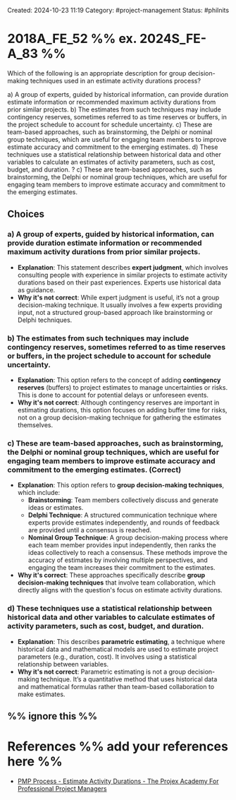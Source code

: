 Created: 2024-10-23 11:19
Category: #project-management 
Status: #philnits



# 2018A_FE_52 %% ex. 2024S_FE-A_83 %%

Which of the following is an appropriate description for group decision-making techniques used in an estimate activity durations process?

a) A group of experts, guided by historical information, can provide duration estimate 
information or recommended maximum activity durations from prior similar projects. 
b) The estimates from such techniques may include contingency reserves, sometimes 
referred to as time reserves or buffers, in the project schedule to account for schedule 
uncertainty. 
c) These are team-based approaches, such as brainstorming, the Delphi or nominal group 
techniques, which are useful for engaging team members to improve estimate accuracy 
and commitment to the emerging estimates. 
d) These techniques use a statistical relationship between historical data and other variables 
to calculate an estimates of activity parameters, such as cost, budget, and duration. 
? 
c) These are team-based approaches, such as brainstorming, the Delphi or nominal group 
techniques, which are useful for engaging team members to improve estimate accuracy 
and commitment to the emerging estimates. 


## Choices 

### a) **A group of experts, guided by historical information, can provide duration estimate information or recommended maximum activity durations from prior similar projects.**

- **Explanation**: This statement describes **expert judgment**, which involves consulting people with experience in similar projects to estimate activity durations based on their past experiences. Experts use historical data as guidance.
- **Why it's not correct**: While expert judgment is useful, it’s not a group decision-making technique. It usually involves a few experts providing input, not a structured group-based approach like brainstorming or Delphi techniques.

### b) **The estimates from such techniques may include contingency reserves, sometimes referred to as time reserves or buffers, in the project schedule to account for schedule uncertainty.**

- **Explanation**: This option refers to the concept of adding **contingency reserves** (buffers) to project estimates to manage uncertainties or risks. This is done to account for potential delays or unforeseen events.
- **Why it's not correct**: Although contingency reserves are important in estimating durations, this option focuses on adding buffer time for risks, not on a group decision-making technique for gathering the estimates themselves.

### **c) These are team-based approaches, such as brainstorming, the Delphi or nominal group techniques, which are useful for engaging team members to improve estimate accuracy and commitment to the emerging estimates.** (Correct) 

- **Explanation**: This option refers to **group decision-making techniques**, which include:
    - **Brainstorming**: Team members collectively discuss and generate ideas or estimates.
    - **Delphi Technique**: A structured communication technique where experts provide estimates independently, and rounds of feedback are provided until a consensus is reached.
    - **Nominal Group Technique**: A group decision-making process where each team member provides input independently, then ranks the ideas collectively to reach a consensus. These methods improve the accuracy of estimates by involving multiple perspectives, and engaging the team increases their commitment to the estimates.
- **Why it's correct**: These approaches specifically describe **group decision-making techniques** that involve team collaboration, which directly aligns with the question's focus on estimate activity durations.

### d) **These techniques use a statistical relationship between historical data and other variables to calculate estimates of activity parameters, such as cost, budget, and duration.**

- **Explanation**: This describes **parametric estimating**, a technique where historical data and mathematical models are used to estimate project parameters (e.g., duration, cost). It involves using a statistical relationship between variables.
- **Why it's not correct**: Parametric estimating is not a group decision-making technique. It’s a quantitative method that uses historical data and mathematical formulas rather than team-based collaboration to make estimates.



%% ignore this %%
---









# References %% add your references here %%
- [PMP Process - Estimate Activity Durations - The Projex Academy For Professional Project Managers](https://www.projex.com/pmp-process-estimate-activity-durations/#:~:text=The%20Estimate%20activity%20durations%20process,and%20when%20they%20are%20available.)